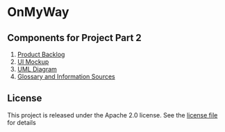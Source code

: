 # OnMyWay


## Components for Project Part 2
1. [Product Backlog](ProjectPart2/Product_Backlog.pdf)
2. [UI Mockup](ProjectPart2/UI_mockup.pdf)
3. [UML Diagram](ProjectPart2/UML_Diagram.pdf)
4. [Glossary and Information Sources](wiki)


## License
This project is released under the Apache 2.0 license. See the [license file](LICENSE.md) for details

